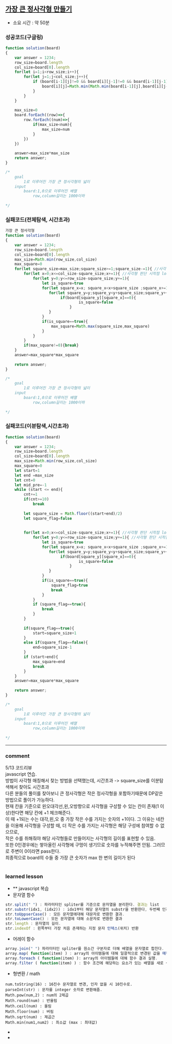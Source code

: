 ## [가장 큰 정사각형 만들기](https://programmers.co.kr/learn/courses/30/lessons/12905?language=javascript)
* 소요 시간 : 약 50분

### 성공코드(구글링)
```js
function solution(board)
{
    var answer = 1234;
    row_size=board.length
    col_size=board[0].length
    for(let i=1;i<row_size;i++){
        for(let j=1;j<col_size;j++){
            if (board[i-1][j]!=0 && board[i][j-1]!=0 && board[i-1][j-1]!=0 && board[i][j]!=0){
                board[i][j]=Math.min(Math.min(board[i-1][j],board[i][j-1],board[i-1][j-1]))+1
            }
        }
    }
    
    max_size=0
    board.forEach((row)=>{
        row.forEach((num)=>{
            if(max_size<num){
                max_size=num
            }
        })
    })
    
    answer=max_size*max_size
    return answer;
}

/*
    goal
        1로 이루어진 가장 큰 정사각형의 넓이
    input
        board:1,0으로 이루어진 배열
            row,column길이는 1000이하 
    
*/
```

### 실패코드(전체탐색, 시간초과)
```js
가장 큰 정사각형
function solution(board)
{
    var answer = 1234;
    row_size=board.length
    col_size=board[0].length
    max_size=Math.min(row_size,col_size)
    max_square=0
    for(let square_size=max_size;square_size>=1;square_size-=1){ //사각형 판단 시작점 loop : y좌표
        for(let x=0;x<=col_size-square_size;x+=1){ //사각형 판단 시작점 loop : x좌표
            for(let y=0;y<=row_size-square_size;y+=1){
                let is_square=true
                for(let square_x=x; square_x<x+square_size ;square_x+=1){
                   for(let square_y=y;square_y<y+square_size;square_y++){
                        if(board[square_y][square_x]==0){
                                is_square=false
                            }
                   }
                }
                if(is_square==true){
                    max_square=Math.max(square_size,max_square)
                }
            }
        }
        if(max_square!=0){break}
    }
    answer=max_square*max_square
    
    return answer;
}

/*
    goal
        1로 이루어진 가장 큰 정사각형의 넓이
    input
        board:1,0으로 이루어진 배열
            row,column길이는 1000이하 
    
*/
```

### 실패코드(이분탐색,시간초과)
```js
function solution(board)
{
    var answer = 1234;
    row_size=board.length
    col_size=board[0].length
    max_size=Math.min(row_size,col_size)
    max_square=0
    let start=1
    let end =max_size
    let cnt=0
    let mid_pre=-1
    while (start <= end){
        cnt+=1
        if(cnt>=10)
            break
        
        let square_size = Math.floor((start+end)/2)
        let square_flag=false
        
        
        for(let x=0;x<=col_size-square_size;x+=1){ //사각형 판단 시작점 loop : x좌표
            for(let y=0;y<=row_size-square_size;y+=1){ //사각형 판단 시작점 loop : y좌표
                let is_square=true
                for(let square_x=x; square_x<x+square_size ;square_x+=1){
                   for(let square_y=y;square_y<y+square_size;square_y++){
                        if(board[square_y][square_x]==0){
                                is_square=false
                            }
                   }
                }
                if(is_square==true){
                    square_flag=true
                    break
                }
            }
            if (square_flag==true){
                break
            }
        }
        
        if(square_flag==true){
            start=square_size+1
        }
        else if(square_flag==false){
            end=square_size-1
        }
        if (start>end){
            max_square=end
            break
        }
    }
    answer=max_square*max_square
    
    return answer;
}

/*
    goal
        1로 이루어진 가장 큰 정사각형의 넓이
    input
        board:1,0으로 이루어진 배열
            row,column길이는 1000이하 
    
*/
```


----------------------------------------------------------------------------
### comment 
5/13 코드리뷰    
javascript 연습.  
방법이 사각형 매칭해서 찾는 방법을 선택했는데, 시간초과 -> square_size를 이분탐색해서 찾아도 시간초과   
다른 분들의 풀이를 찾아보니 큰 정사각형은 작은 정사각형을 포함하기때문에 DP같은 방법으로 풀이가 가능하다.    
현재 칸을 기준으로 왼오대각선,왼,오방향으로 사각형을 구성할 수 있는 칸이 존재(1 이상)한다면 해당 칸에 +1 체크해준다.       
이 때 +1되는 수는 대각,왼,오 중 가장 작은 수를 가지는 숫자의 +1이다. 그 이유는 네칸을 이용해 사각형을 구성할 때, 더 작은 수를 가지는 사각형은 해당 구성에 참여할 수 없으므로,   
작은 수를 취해줘야 해당 사각형들로 만들어지는 사각형의 길이를 표현할 수 있음.      
또한 0인경우에는 쌓아올린 사각형에 구멍이 생기므로 숫자를 누적해주면 안됨.   그러므로 주변이 0이라면 pass한다.    
최종적으로 board의 수들 중 가장 큰 숫자가 max 한 변의 길이가 된다     

#
#
 ### learned lesson
 
* ** javascript 복습
* 문자열 함수
```js
str.split(" ") : 파라미터인 spliter를 기준으로 문자열을 분리한다. 결과는 list
str.substr(idx1, (idx2)) : idx1부터 해당 문자열의 substr을 반환한다, 두번째 인자 지정 시 문자열 끝범위 지정 가능.
str.toUppserCase() : 모든 문자열에대해 대문자로 변환한 결과.
str.toLowerCase() : 모든 문자열에 대해 소문자로 변환한 결과
str.length : 문자열의 길이. 
str.indexOf : 왼쪽부터 가장 처음 존재하는 지정 문자 인덱스(위치) 반환


```
* 어레이 함수
```js
array.join(" ") 파라미터인 spliter를 원소간 구분자로 더해 배열을 문자열로 합친다.
array.map( function(item) ) : array의 아이템들에 대해 일괄적으로 변경된 값을 매핑한다(return으로 변경될 원소 표현)
array.foreach ( function(item) ): array의 아이템들에 대해 함수 결과 실행.
array.filter ( function(item) ) : 함수 조건에 해당하는 요소가 있는 배열을 새로 생성한다. return으로 조건을 나타낸다.(bool) 유사하게 하나의 원소만 검색하는 역할을 하는 find함수가 있음. 

```

* 형변환 / math
```
num.toString(16) : 16진수 문자열로 변경, 인자 없을 시 10진수로.
parseInt(str) : 문자를 integer 숫자로 변환해줌.
Math.pow(num,2) : num의 2제곱
Math.round(num) : 반올림
Math.ceil(num) : 올림
Math.floor(num) : 버림
Math.sqrt(num) : 제곱근
Math.min(num1,num2) : 최소값 (max : 최대값)

```
*   
* 
#
#
 
 
